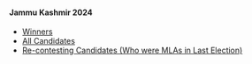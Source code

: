 #### Jammu Kashmir 2024
  * [Winners](https://www.myneta.info/JammuKashmir2024/index.php?action=show_winners&sort=default)
  * [All Candidates](https://www.myneta.info/JammuKashmir2024/)
  * [ Re-contesting Candidates (Who were MLAs in Last Election)](https://www.myneta.info/JammuKashmir2024/index.php?action=recontestAssetsComparison)
